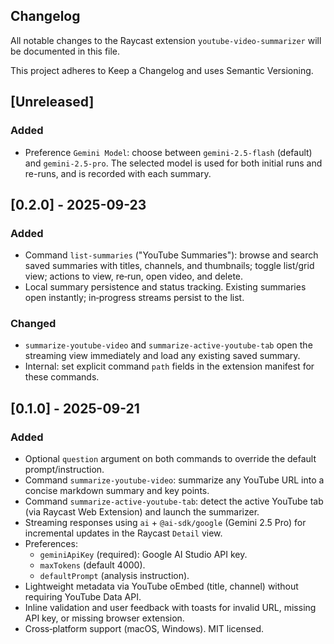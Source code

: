## Changelog

All notable changes to the Raycast extension `youtube-video-summarizer` will be documented in this file.

This project adheres to Keep a Changelog and uses Semantic Versioning.

## [Unreleased]
### Added
- Preference `Gemini Model`: choose between `gemini-2.5-flash` (default) and `gemini-2.5-pro`. The selected model is used for both initial runs and re-runs, and is recorded with each summary.

## [0.2.0] - 2025-09-23
### Added
- Command `list-summaries` ("YouTube Summaries"): browse and search saved summaries with titles, channels, and thumbnails; toggle list/grid view; actions to view, re‑run, open video, and delete.
- Local summary persistence and status tracking. Existing summaries open instantly; in‑progress streams persist to the list.

### Changed
- `summarize-youtube-video` and `summarize-active-youtube-tab` open the streaming view immediately and load any existing saved summary.
- Internal: set explicit command `path` fields in the extension manifest for these commands.

## [0.1.0] - 2025-09-21
### Added
- Optional `question` argument on both commands to override the default prompt/instruction.
- Command `summarize-youtube-video`: summarize any YouTube URL into a concise markdown summary and key points.
- Command `summarize-active-youtube-tab`: detect the active YouTube tab (via Raycast Web Extension) and launch the summarizer.
- Streaming responses using `ai` + `@ai-sdk/google` (Gemini 2.5 Pro) for incremental updates in the Raycast `Detail` view.
- Preferences:
  - `geminiApiKey` (required): Google AI Studio API key.
  - `maxTokens` (default 4000).
  - `defaultPrompt` (analysis instruction).
- Lightweight metadata via YouTube oEmbed (title, channel) without requiring YouTube Data API.
- Inline validation and user feedback with toasts for invalid URL, missing API key, or missing browser extension.
- Cross‑platform support (macOS, Windows). MIT licensed.
